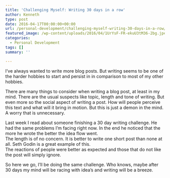 ```yaml
---
title: 'Challenging Myself: Writing 30 days in a row'
author: Kenneth
type: post
date: 2016-04-17T00:00:00+00:00
url: /personal-development/challenging-myself-writing-30-days-in-a-row/
featured_image: /wp-content/uploads/2016/04/1UrYsF-FR-ekuU3tM36-2bg.jpeg
categories:
  - Personal Development
tags: []
summary: ''

---
```

<p id="4981" class="graf graf--p graf-after--figure">
  I’ve always wanted to write more blog posts. But writing seems to be one of the harder hobbies to start and persist in in comparison to most of my other hobbies.
</p>

<p id="6eda" class="graf graf--p graf-after--p">
  There are many things to consider when writing a blog post, at least in my mind. There are the usual suspects like topic, length and tone of writing. But even more so the social aspect of writing a post. How will people perceive this text and what will it bring in motion. But this is just a demon in the mind. A worry that is unnecessary.
</p>

<p id="3913" class="graf graf--p graf-after--p">
  Last week I read about someone finishing a 30 day writing challenge. He had the same problems I’m facing right now. In the end he noticed that the more he wrote the better the idea flow went.<br /> The length is of no concern. It is better to write one short post than none at all. Seth Godin is a great example of this.<br /> The reactions of people were better as expected and those that do not like the post will simply ignore.
</p>

<p id="7229" class="graf graf--p graf-after--p graf--trailing">
  So here we go, I’ll be doing the same challenge. Who knows, maybe after 30 days my mind will be racing with idea’s and writing will be a breeze.
</p>